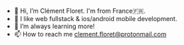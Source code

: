 - 👋 Hi, I’m Clément Floret. I'm from France🇫🇷.
- 👀 I like web fullstack & ios/android mobile development.
- 🌱 I’m always learning more!
- 📫 How to reach me clement.floret@protonmail.com
